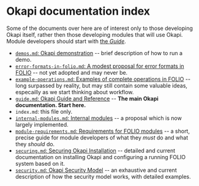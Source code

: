 # Okapi documentation index

Some of the documents over here are of interest only to those developing Okapi itself, rather then those developing modules that will use Okapi. Module developers should start with [the _Guide_](guide.md).

* [`demos.md`: Okapi demonstration](demos.md) -- brief description of how to run a demo.
* [`error-formats-in-folio.md`: A modest proposal for error formats in FOLIO](error-formats-in-folio.md) -- not yet adopted and may never be.
* [`example-operations.md`: Examples of complete operations in FOLIO](example-operations.md) -- long surpassed by reality, but may still contain some valuable ideas, especailly as we start thinking about workflow.
* [`guide.md`: Okapi Guide and Reference](guide.md) -- **The main Okapi documentation. Start here.**
* `index.md`: this file only.
* [`internal-modules.md`: Internal modules](internal-modules.md) -- a proposal which is now largely implemented.
* [`module-requirements.md`: Requirements for FOLIO modules](module-requirements.md) -- a short, precise guide for module developers of what they _must_ do and what they _should_ do.
* [`securing.md`: Securing Okapi Installation](securing.md) -- detailed and current documentation on installing Okapi and configuring a running FOLIO system based on it.
* [`security.md`: Okapi Security Model](security.md) -- an exhaustive and current description of how the security model works, with detailed examples.
